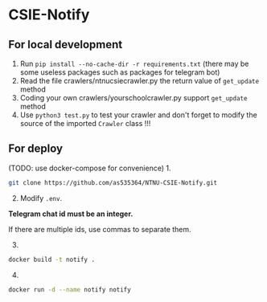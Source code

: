 # CSIE-Notify

## For local development
1. Run `pip install --no-cache-dir -r requirements.txt` (there may be some useless packages such as packages for telegram bot)
2. Read the file crawlers/ntnucsiecrawler.py the return value of `get_update` method
3. Coding your own crawlers/yourschoolcrawler.py support `get_update` method
4. Use `python3 test.py` to test your crawler and don't forget to modify the source of the imported `Crawler` class !!!


## For deploy
(TODO: use docker-compose for convenience)
1.
```bash
git clone https://github.com/as535364/NTNU-CSIE-Notify.git
```
2. Modify `.env`.

  **Telegram chat id must be an integer.**

  If there are multiple ids, use commas to separate them.

3. 
```bash
docker build -t notify .
```
4. 
```bash
docker run -d --name notify notify
```
